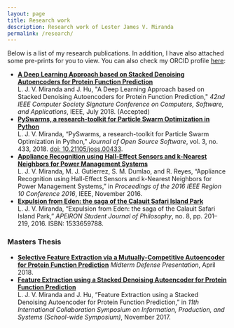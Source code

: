```yaml
---
layout: page
title: Research work
description: Research work of Lester James V. Miranda
permalink: /research/
---
```


Below is a list of my research publications. In addition, I have also attached some pre-prints for you to view. You can also check my ORCID profile [here](https://orcid.org/0000-0002-7872-6464/print):

- [**A Deep Learning Approach based on Stacked Denoising Autoencoders for Protein Function Prediction**](https://drive.google.com/file/d/1sf-RRD-LTmTAzxURoFVfhegJDRpXTfF8/view?usp=sharing) <br> L. J. V. Miranda and J. Hu, "A Deep Learning Approach based on Stacked Denoising Autoencoders for Protein Function Prediction," _42nd IEEE Computer Society Signature Conference on Computers, Software, and Applications_, IEEE, July 2018. (Accepted) 
- [**PySwarms, a research-toolkit for Particle Swarm Optimization in Python**](https://drive.google.com/file/d/12gfjDsFARvQjbLBfEzPWvMRQi90vqCF5/view?usp=sharing) <br> L. J. V. Miranda, “PySwarms, a research-toolkit for Particle Swarm Optimization in Python," _Journal of Open Source Software_, vol. 3, no. 433, 2018. [doi: 10.21105/joss.00433](http://joss.theoj.org/papers/235299884212b9223bce909631e3938b).
- [**Appliance Recognition using Hall-Effect Sensors and k-Nearest Neighbors for Power Management Systems**](https://drive.google.com/file/d/1pcJhB1YzDEB6uQg_zi-rhMJJ4jHLtg7g/view?usp=sharing) <br> L. J. V. Miranda, M. J. Gutierrez, S. M. Dumlao, and R. Reyes, “Appliance Recognition using Hall-Effect Sensors and k-Nearest Neighbors for Power Management Systems,” in _Proceedings of the 2016 IEEE Region 10 Conference 2016_, IEEE, November 2016.
- [**Expulsion from Eden: the saga of the Calauit Safari Island Park**](https://drive.google.com/file/d/1LO8juv1ihBUOS81sExqKsuFx28qslvmT/view?usp=sharing) <br> L. J. V. Miranda, “Expulsion from Eden: the saga of the Calauit Safari Island Park,” _APEIRON Student Journal of Philosophy_, no. 8, pp. 201–219, 2016. ISBN: 1533659788.

### Masters Thesis

- [**Selective Feature Extraction via a Mutually-Competitive Autoencoder for Protein Function Prediction**](https://drive.google.com/file/d/1lj9jfbv3kFbKmP8opMoKA1a-I4XQ8Oyn/view?usp=sharing) _Midterm Defense Presentation_, April 2018.
- [**Feature Extraction using a Stacked Denoising Autoencoder for Protein Function Prediction**](https://drive.google.com/file/d/1JAmf1S0pMucXBWoNGIX_mVPX6FHP4KyS/view?usp=sharing) <br> L. J. V. Miranda and J. Hu, “Feature Extraction using a Stacked Denoising Autoencoder for Protein Function Prediction,” in _11th International Collaboration Symposium on Information, Production, and Systems (School-wide Symposium)_, November 2017.